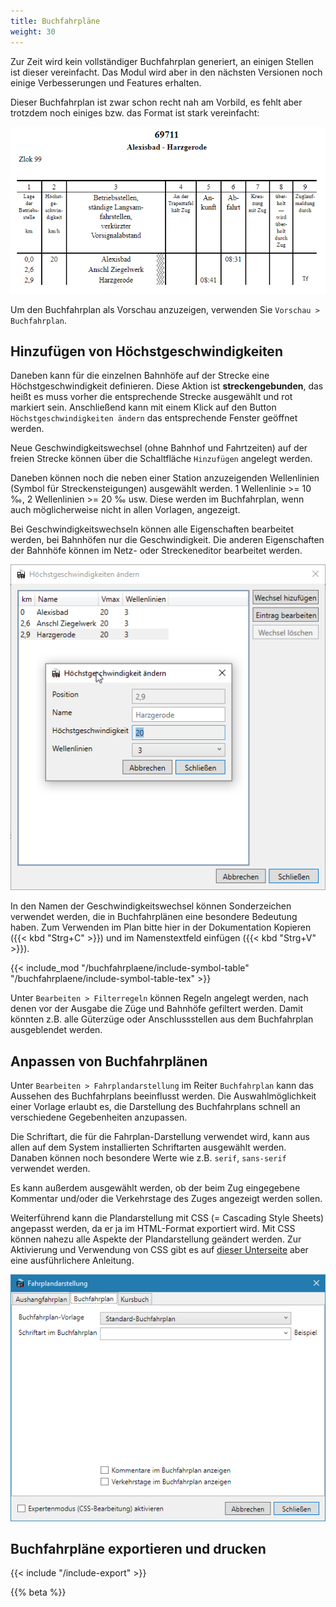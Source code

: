 ```yaml
---
title: Buchfahrpläne
weight: 30
---
```


Zur Zeit wird kein vollständiger Buchfahrplan generiert, an einigen Stellen ist dieser vereinfacht. Das Modul wird aber in den nächsten Versionen noch einige Verbesserungen und Features erhalten.

Dieser Buchfahrplan ist zwar schon recht nah am Vorbild, es fehlt aber trotzdem noch einiges bzw. das Format ist stark vereinfacht:

![Quelle der Daten: Buchfahrplanheft 698/3 - Ersatzfahrplan](bfpl.png)

Um den Buchfahrplan als Vorschau anzuzeigen, verwenden Sie `Vorschau > Buchfahrplan`.

## Hinzufügen von Höchstgeschwindigkeiten

Daneben kann für die einzelnen Bahnhöfe auf der Strecke eine Höchstgeschwindigkeit definieren. Diese Aktion ist **streckengebunden**, das heißt es muss vorher die entsprechende Strecke ausgewählt und rot markiert sein. Anschließend kann mit einem Klick auf den Button `Höchstgeschwindigkeiten ändern` das entsprechende Fenster geöffnet werden.

Neue Geschwindigkeitswechsel (ohne Bahnhof und Fahrtzeiten) auf der freien Strecke können über die Schaltfläche `Hinzufügen` angelegt werden.

Daneben können noch die neben einer Station anzuzeigenden Wellenlinien (Symbol für Streckensteigungen) ausgewählt werden. 1 Wellenlinie >= 10 ‰, 2 Wellenlinien >= 20 ‰ usw. Diese werden im Buchfahrplan, wenn auch möglicherweise nicht in allen Vorlagen, angezeigt.

Bei Geschwindigkeitswechseln können alle Eigenschaften bearbeitet werden, bei Bahnhöfen nur die Geschwindigkeit. Die anderen Eigenschaften der Bahnhöfe können im Netz- oder Streckeneditor bearbeitet werden.

![Höchstgeschwindigkeitsfenster](hgsfenster.png)

In den Namen der Geschwindigkeitswechsel können Sonderzeichen verwendet werden, die in Buchfahrplänen eine besondere Bedeutung haben. Zum Verwenden im Plan bitte hier in der Dokumentation Kopieren ({{< kbd "Strg+C" >}}) und im Namenstextfeld einfügen ({{< kbd "Strg+V" >}}).

{{< include_mod "/buchfahrplaene/include-symbol-table" "/buchfahrplaene/include-symbol-table-tex" >}}

Unter `Bearbeiten > Filterregeln` können Regeln angelegt werden, nach denen vor der Ausgabe die Züge und Bahnhöfe gefiltert werden. Damit könnten z.B. alle Güterzüge oder Anschlussstellen aus dem Buchfahrplan ausgeblendet werden.

## Anpassen von Buchfahrplänen
Unter `Bearbeiten > Fahrplandarstellung` im Reiter `Buchfahrplan` kann das Aussehen des Buchfahrplans beeinflusst werden. Die Auswahlmöglichkeit einer Vorlage erlaubt es, die Darstellung des Buchfahrplans schnell an verschiedene Gegebenheiten anzupassen.

Die Schriftart, die für die Fahrplan-Darstellung verwendet wird, kann aus allen auf dem System installierten Schriftarten ausgewählt werden. Danaben können noch besondere Werte wie z.B. `serif`, `sans-serif` verwendet werden.

Es kann außerdem ausgewählt werden, ob der beim Zug eingegebene Kommentar und/oder die Verkehrstage des Zuges angezeigt werden sollen.

Weiterführend kann die Plandarstellung mit CSS (= Cascading Style Sheets) angepasst werden, da er ja im HTML-Format exportiert wird. Mit CSS können nahezu alle Aspekte der Plandarstellung geändert werden. Zur Aktivierung und Verwendung von CSS gibt es auf [dieser Unterseite](/dev/css/) aber eine ausführlichere Anleitung.

![Buchfahrplaneinstellungen](bfpl-darstellung.png)

## Buchfahrpläne exportieren und drucken
{{< include "/include-export" >}}

{{% beta %}}
